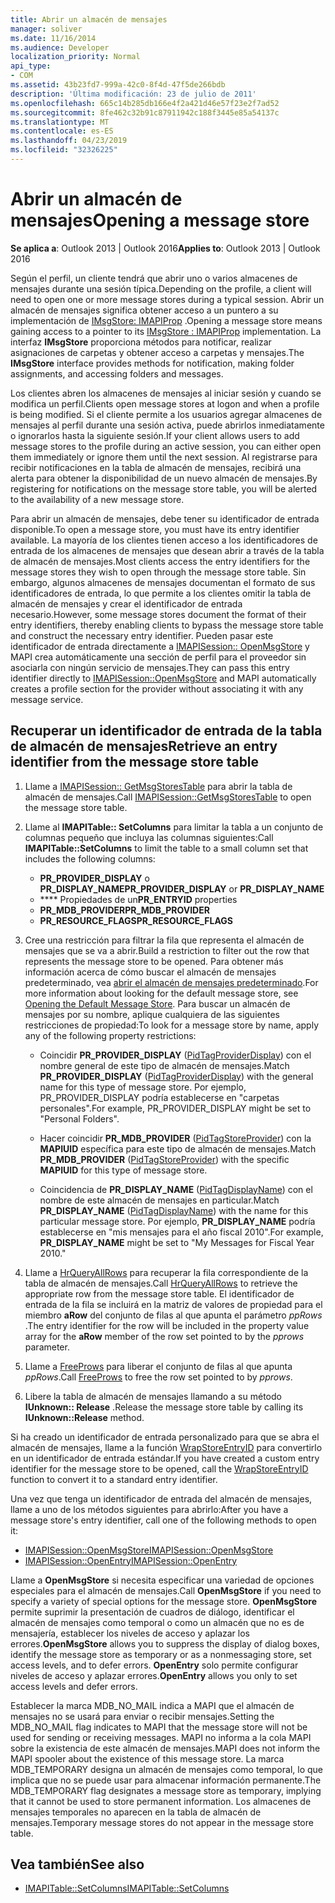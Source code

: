 ```yaml
---
title: Abrir un almacén de mensajes
manager: soliver
ms.date: 11/16/2014
ms.audience: Developer
localization_priority: Normal
api_type:
- COM
ms.assetid: 43b23fd7-999a-42c0-8f4d-47f5de266bdb
description: 'Última modificación: 23 de julio de 2011'
ms.openlocfilehash: 665c14b285db166e4f2a421d46e57f23e2f7ad52
ms.sourcegitcommit: 8fe462c32b91c87911942c188f3445e85a54137c
ms.translationtype: MT
ms.contentlocale: es-ES
ms.lasthandoff: 04/23/2019
ms.locfileid: "32326225"
---
```

# <a name="opening-a-message-store"></a><span data-ttu-id="f8134-103">Abrir un almacén de mensajes</span><span class="sxs-lookup"><span data-stu-id="f8134-103">Opening a message store</span></span>

<span data-ttu-id="f8134-104">**Se aplica a**: Outlook 2013 | Outlook 2016</span><span class="sxs-lookup"><span data-stu-id="f8134-104">**Applies to**: Outlook 2013 | Outlook 2016</span></span> 
  
<span data-ttu-id="f8134-105">Según el perfil, un cliente tendrá que abrir uno o varios almacenes de mensajes durante una sesión típica.</span><span class="sxs-lookup"><span data-stu-id="f8134-105">Depending on the profile, a client will need to open one or more message stores during a typical session.</span></span> <span data-ttu-id="f8134-106">Abrir un almacén de mensajes significa obtener acceso a un puntero a su implementación de [IMsgStore: IMAPIProp](imsgstoreimapiprop.md) .</span><span class="sxs-lookup"><span data-stu-id="f8134-106">Opening a message store means gaining access to a pointer to its [IMsgStore : IMAPIProp](imsgstoreimapiprop.md) implementation.</span></span> <span data-ttu-id="f8134-107">La interfaz **IMsgStore** proporciona métodos para notificar, realizar asignaciones de carpetas y obtener acceso a carpetas y mensajes.</span><span class="sxs-lookup"><span data-stu-id="f8134-107">The **IMsgStore** interface provides methods for notification, making folder assignments, and accessing folders and messages.</span></span> 
  
<span data-ttu-id="f8134-108">Los clientes abren los almacenes de mensajes al iniciar sesión y cuando se modifica un perfil.</span><span class="sxs-lookup"><span data-stu-id="f8134-108">Clients open message stores at logon and when a profile is being modified.</span></span> <span data-ttu-id="f8134-109">Si el cliente permite a los usuarios agregar almacenes de mensajes al perfil durante una sesión activa, puede abrirlos inmediatamente o ignorarlos hasta la siguiente sesión.</span><span class="sxs-lookup"><span data-stu-id="f8134-109">If your client allows users to add message stores to the profile during an active session, you can either open them immediately or ignore them until the next session.</span></span> <span data-ttu-id="f8134-110">Al registrarse para recibir notificaciones en la tabla de almacén de mensajes, recibirá una alerta para obtener la disponibilidad de un nuevo almacén de mensajes.</span><span class="sxs-lookup"><span data-stu-id="f8134-110">By registering for notifications on the message store table, you will be alerted to the availability of a new message store.</span></span>
  
<span data-ttu-id="f8134-111">Para abrir un almacén de mensajes, debe tener su identificador de entrada disponible.</span><span class="sxs-lookup"><span data-stu-id="f8134-111">To open a message store, you must have its entry identifier available.</span></span> <span data-ttu-id="f8134-112">La mayoría de los clientes tienen acceso a los identificadores de entrada de los almacenes de mensajes que desean abrir a través de la tabla de almacén de mensajes.</span><span class="sxs-lookup"><span data-stu-id="f8134-112">Most clients access the entry identifiers for the message stores they wish to open through the message store table.</span></span> <span data-ttu-id="f8134-113">Sin embargo, algunos almacenes de mensajes documentan el formato de sus identificadores de entrada, lo que permite a los clientes omitir la tabla de almacén de mensajes y crear el identificador de entrada necesario.</span><span class="sxs-lookup"><span data-stu-id="f8134-113">However, some message stores document the format of their entry identifiers, thereby enabling clients to bypass the message store table and construct the necessary entry identifier.</span></span> <span data-ttu-id="f8134-114">Pueden pasar este identificador de entrada directamente a [IMAPISession:: OpenMsgStore](imapisession-openmsgstore.md) y MAPI crea automáticamente una sección de perfil para el proveedor sin asociarla con ningún servicio de mensajes.</span><span class="sxs-lookup"><span data-stu-id="f8134-114">They can pass this entry identifier directly to [IMAPISession::OpenMsgStore](imapisession-openmsgstore.md) and MAPI automatically creates a profile section for the provider without associating it with any message service.</span></span> 
  
## <a name="retrieve-an-entry-identifier-from-the-message-store-table"></a><span data-ttu-id="f8134-115">Recuperar un identificador de entrada de la tabla de almacén de mensajes</span><span class="sxs-lookup"><span data-stu-id="f8134-115">Retrieve an entry identifier from the message store table</span></span>
  
1. <span data-ttu-id="f8134-116">Llame a [IMAPISession:: GetMsgStoresTable](imapisession-getmsgstorestable.md) para abrir la tabla de almacén de mensajes.</span><span class="sxs-lookup"><span data-stu-id="f8134-116">Call [IMAPISession::GetMsgStoresTable](imapisession-getmsgstorestable.md) to open the message store table.</span></span> 
    
2. <span data-ttu-id="f8134-117">Llame al **IMAPITable:: SetColumns** para limitar la tabla a un conjunto de columnas pequeño que incluya las columnas siguientes:</span><span class="sxs-lookup"><span data-stu-id="f8134-117">Call **IMAPITable::SetColumns** to limit the table to a small column set that includes the following columns:</span></span> 
    
   - <span data-ttu-id="f8134-118">**PR_PROVIDER_DISPLAY** o **PR_DISPLAY_NAME**</span><span class="sxs-lookup"><span data-stu-id="f8134-118">**PR_PROVIDER_DISPLAY** or **PR_DISPLAY_NAME**</span></span>
   - <span data-ttu-id="f8134-119">\*\*\*\* Propiedades de un</span><span class="sxs-lookup"><span data-stu-id="f8134-119">**PR_ENTRYID** properties</span></span> 
   - <span data-ttu-id="f8134-120">**PR_MDB_PROVIDER**</span><span class="sxs-lookup"><span data-stu-id="f8134-120">**PR_MDB_PROVIDER**</span></span>
   - <span data-ttu-id="f8134-121">**PR_RESOURCE_FLAGS**</span><span class="sxs-lookup"><span data-stu-id="f8134-121">**PR_RESOURCE_FLAGS**</span></span>
    
3. <span data-ttu-id="f8134-122">Cree una restricción para filtrar la fila que representa el almacén de mensajes que se va a abrir.</span><span class="sxs-lookup"><span data-stu-id="f8134-122">Build a restriction to filter out the row that represents the message store to be opened.</span></span> <span data-ttu-id="f8134-123">Para obtener más información acerca de cómo buscar el almacén de mensajes predeterminado, vea [abrir el almacén de mensajes predeterminado](opening-the-default-message-store.md).</span><span class="sxs-lookup"><span data-stu-id="f8134-123">For more information about looking for the default message store, see [Opening the Default Message Store](opening-the-default-message-store.md).</span></span> <span data-ttu-id="f8134-124">Para buscar un almacén de mensajes por su nombre, aplique cualquiera de las siguientes restricciones de propiedad:</span><span class="sxs-lookup"><span data-stu-id="f8134-124">To look for a message store by name, apply any of the following property restrictions:</span></span>
    
   - <span data-ttu-id="f8134-125">Coincidir **PR_PROVIDER_DISPLAY** ([PidTagProviderDisplay](pidtagproviderdisplay-canonical-property.md)) con el nombre general de este tipo de almacén de mensajes.</span><span class="sxs-lookup"><span data-stu-id="f8134-125">Match **PR_PROVIDER_DISPLAY** ([PidTagProviderDisplay](pidtagproviderdisplay-canonical-property.md)) with the general name for this type of message store.</span></span> <span data-ttu-id="f8134-126">Por ejemplo, PR_PROVIDER_DISPLAY podría establecerse en "carpetas personales".</span><span class="sxs-lookup"><span data-stu-id="f8134-126">For example, PR_PROVIDER_DISPLAY might be set to "Personal Folders".</span></span>
    
   - <span data-ttu-id="f8134-127">Hacer coincidir **PR_MDB_PROVIDER** ([PidTagStoreProvider](pidtagstoreprovider-canonical-property.md)) con la **MAPIUID** específica para este tipo de almacén de mensajes.</span><span class="sxs-lookup"><span data-stu-id="f8134-127">Match **PR_MDB_PROVIDER** ([PidTagStoreProvider](pidtagstoreprovider-canonical-property.md)) with the specific **MAPIUID** for this type of message store.</span></span> 
    
   - <span data-ttu-id="f8134-128">Coincidencia de **PR_DISPLAY_NAME** ([PidTagDisplayName](pidtagdisplayname-canonical-property.md)) con el nombre de este almacén de mensajes en particular.</span><span class="sxs-lookup"><span data-stu-id="f8134-128">Match **PR_DISPLAY_NAME** ([PidTagDisplayName](pidtagdisplayname-canonical-property.md)) with the name for this particular message store.</span></span> <span data-ttu-id="f8134-129">Por ejemplo, **PR_DISPLAY_NAME** podría establecerse en "mis mensajes para el año fiscal 2010".</span><span class="sxs-lookup"><span data-stu-id="f8134-129">For example, **PR_DISPLAY_NAME** might be set to "My Messages for Fiscal Year 2010."</span></span> 
    
4. <span data-ttu-id="f8134-130">Llame a [HrQueryAllRows](hrqueryallrows.md) para recuperar la fila correspondiente de la tabla de almacén de mensajes.</span><span class="sxs-lookup"><span data-stu-id="f8134-130">Call [HrQueryAllRows](hrqueryallrows.md) to retrieve the appropriate row from the message store table.</span></span> <span data-ttu-id="f8134-131">El identificador de entrada de la fila se incluirá en la matriz de valores de propiedad para el miembro **aRow** del conjunto de filas al que apunta el parámetro _ppRows_ .</span><span class="sxs-lookup"><span data-stu-id="f8134-131">The entry identifier for the row will be included in the property value array for the **aRow** member of the row set pointed to by the  _pprows_ parameter.</span></span> 
    
5. <span data-ttu-id="f8134-132">Llame a [FreeProws](freeprows.md) para liberar el conjunto de filas al que apunta _ppRows_.</span><span class="sxs-lookup"><span data-stu-id="f8134-132">Call [FreeProws](freeprows.md) to free the row set pointed to by  _pprows_.</span></span>
    
6. <span data-ttu-id="f8134-133">Libere la tabla de almacén de mensajes llamando a su método **IUnknown:: Release** .</span><span class="sxs-lookup"><span data-stu-id="f8134-133">Release the message store table by calling its **IUnknown::Release** method.</span></span> 
    
<span data-ttu-id="f8134-134">Si ha creado un identificador de entrada personalizado para que se abra el almacén de mensajes, llame a la función [WrapStoreEntryID](wrapstoreentryid.md) para convertirlo en un identificador de entrada estándar.</span><span class="sxs-lookup"><span data-stu-id="f8134-134">If you have created a custom entry identifier for the message store to be opened, call the [WrapStoreEntryID](wrapstoreentryid.md) function to convert it to a standard entry identifier.</span></span> 
  
<span data-ttu-id="f8134-135">Una vez que tenga un identificador de entrada del almacén de mensajes, llame a uno de los métodos siguientes para abrirlo:</span><span class="sxs-lookup"><span data-stu-id="f8134-135">After you have a message store's entry identifier, call one of the following methods to open it:</span></span>
  
- [<span data-ttu-id="f8134-136">IMAPISession::OpenMsgStore</span><span class="sxs-lookup"><span data-stu-id="f8134-136">IMAPISession::OpenMsgStore</span></span>](imapisession-openmsgstore.md)
- [<span data-ttu-id="f8134-137">IMAPISession::OpenEntry</span><span class="sxs-lookup"><span data-stu-id="f8134-137">IMAPISession::OpenEntry</span></span>](imapisession-openentry.md)
    
<span data-ttu-id="f8134-138">Llame a **OpenMsgStore** si necesita especificar una variedad de opciones especiales para el almacén de mensajes.</span><span class="sxs-lookup"><span data-stu-id="f8134-138">Call **OpenMsgStore** if you need to specify a variety of special options for the message store.</span></span> <span data-ttu-id="f8134-139">**OpenMsgStore** permite suprimir la presentación de cuadros de diálogo, identificar el almacén de mensajes como temporal o como un almacén que no es de mensajería, establecer los niveles de acceso y aplazar los errores.</span><span class="sxs-lookup"><span data-stu-id="f8134-139">**OpenMsgStore** allows you to suppress the display of dialog boxes, identify the message store as temporary or as a nonmessaging store, set access levels, and to defer errors.</span></span> <span data-ttu-id="f8134-140">**OpenEntry** solo permite configurar niveles de acceso y aplazar errores.</span><span class="sxs-lookup"><span data-stu-id="f8134-140">**OpenEntry** allows you only to set access levels and defer errors.</span></span> 
  
<span data-ttu-id="f8134-141">Establecer la marca MDB_NO_MAIL indica a MAPI que el almacén de mensajes no se usará para enviar o recibir mensajes.</span><span class="sxs-lookup"><span data-stu-id="f8134-141">Setting the MDB_NO_MAIL flag indicates to MAPI that the message store will not be used for sending or receiving messages.</span></span> <span data-ttu-id="f8134-142">MAPI no informa a la cola MAPI sobre la existencia de este almacén de mensajes.</span><span class="sxs-lookup"><span data-stu-id="f8134-142">MAPI does not inform the MAPI spooler about the existence of this message store.</span></span> <span data-ttu-id="f8134-143">La marca MDB_TEMPORARY designa un almacén de mensajes como temporal, lo que implica que no se puede usar para almacenar información permanente.</span><span class="sxs-lookup"><span data-stu-id="f8134-143">The MDB_TEMPORARY flag designates a message store as temporary, implying that it cannot be used to store permanent information.</span></span> <span data-ttu-id="f8134-144">Los almacenes de mensajes temporales no aparecen en la tabla de almacén de mensajes.</span><span class="sxs-lookup"><span data-stu-id="f8134-144">Temporary message stores do not appear in the message store table.</span></span> 
  
## <a name="see-also"></a><span data-ttu-id="f8134-145">Vea también</span><span class="sxs-lookup"><span data-stu-id="f8134-145">See also</span></span>

- [<span data-ttu-id="f8134-146">IMAPITable::SetColumns</span><span class="sxs-lookup"><span data-stu-id="f8134-146">IMAPITable::SetColumns</span></span>](imapitable-setcolumns.md)

